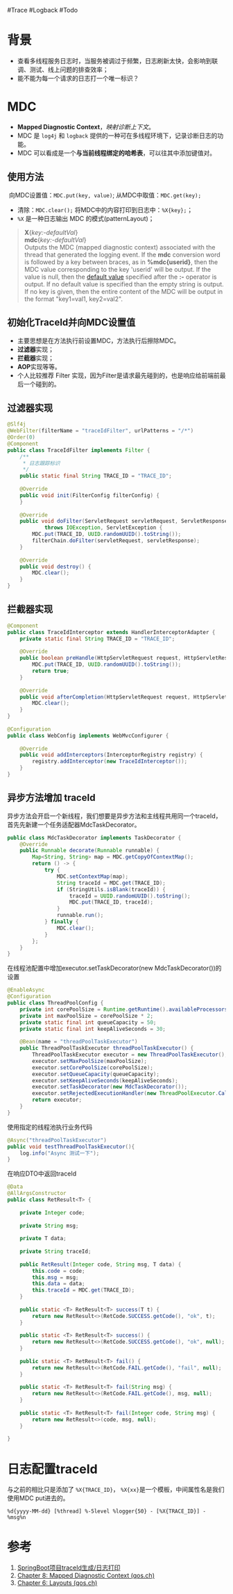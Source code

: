 #Trace #Logback #Todo 


# 背景
- 查看多线程服务日志时，当服务被调过于频繁，日志刷新太快，会影响到联调、测试、线上问题的排查效率；
- 能不能为每一个请求的日志打一个唯一标识？

# MDC
- **Mapped Diagnostic Context**，*映射诊断上下文*。
- MDC 是 `log4j` 和 `logback` 提供的一种可在多线程环境下，记录诊断日志的功能。
- MDC 可以看成是一个**与当前线程绑定的哈希表**，可以往其中添加键值对。

## 使用方法
​ 向MDC设置值：`MDC.put(key, value)`;
​ 从MDC中取值：`MDC.get(key);`
- 清除：`MDC.clear();`
​ 将MDC中的内容打印到日志中：`%X{key};`；
- `%X` 是一种日志输出 MDC 的模式(patternLayout)；

>**X**{_key:-defaultVal_}  
  **mdc**{_key:-defaultVal_}  
Outputs the MDC (mapped diagnostic context) associated with the thread that generated the logging event.
If the **mdc** conversion word is followed by a key between braces, as in **%mdc{userid}**, then the MDC value corresponding to the key 'userid' will be output. If the value is null, then the [default value](https://logback.qos.ch/manual/configuration.html#defaultValuesForVariables) specified after the **:-** operator is output. If no default value is specified than the empty string is output.
If no key is given, then the entire content of the MDC will be output in the format "key1=val1, key2=val2".


## 初始化TraceId并向MDC设置值
 
- 主要思想是在方法执行前设置MDC，方法执行后擦除MDC。
- **过滤器**实现；
- **拦截器**实现；
- **AOP**实现等等。
- 个人比较推荐 Filter 实现，因为Filter是请求最先碰到的，也是响应给前端前最后一个碰到的。


## 过滤器实现
```java
@Slf4j
@WebFilter(filterName = "traceIdFilter", urlPatterns = "/*")
@Order(0)
@Component
public class TraceIdFilter implements Filter {
    /**
     * 日志跟踪标识
     */
    public static final String TRACE_ID = "TRACE_ID";
 
    @Override
    public void init(FilterConfig filterConfig) {
    }
 
    @Override
    public void doFilter(ServletRequest servletRequest, ServletResponse servletResponse, FilterChain filterChain)
            throws IOException, ServletException {
        MDC.put(TRACE_ID, UUID.randomUUID().toString());
        filterChain.doFilter(servletRequest, servletResponse);
    }
 
    @Override
    public void destroy() {
        MDC.clear();
    }
}
```

## 拦截器实现
```java
@Component
public class TraceIdInterceptor extends HandlerInterceptorAdapter {
    private static final String TRACE_ID = "TRACE_ID";
 
    @Override
    public boolean preHandle(HttpServletRequest request, HttpServletResponse response, Object handler) {
        MDC.put(TRACE_ID, UUID.randomUUID().toString());
        return true;
    }
 
    @Override
    public void afterCompletion(HttpServletRequest request, HttpServletResponse response, Object handler, @Nullable Exception ex) {
        MDC.clear();
    }
}
 
@Configuration
public class WebConfig implements WebMvcConfigurer {
 
    @Override
    public void addInterceptors(InterceptorRegistry registry) {
        registry.addInterceptor(new TraceIdInterceptor());
    }
}
```

## 异步方法增加 traceId
异步方法会开启一个新线程，我们想要是异步方法和主线程共用同一个traceId，首先先新建一个任务适配器MdcTaskDecorator。

```java
public class MdcTaskDecorator implements TaskDecorator {
    @Override
    public Runnable decorate(Runnable runnable) {
        Map<String, String> map = MDC.getCopyOfContextMap();
        return () -> {
            try {
                MDC.setContextMap(map);
                String traceId = MDC.get(TRACE_ID);
                if (StringUtils.isBlank(traceId)) {
                    traceId = UUID.randomUUID().toString();
                    MDC.put(TRACE_ID, traceId);
                }
                runnable.run();
            } finally {
                MDC.clear();
            }
        };
    }
}
```

在线程池配置中增加executor.setTaskDecorator(new MdcTaskDecorator())的设置

```java
@EnableAsync
@Configuration
public class ThreadPoolConfig {
    private int corePoolSize = Runtime.getRuntime().availableProcessors() + 1;
    private int maxPoolSize = corePoolSize * 2;
    private static final int queueCapacity = 50;
    private static final int keepAliveSeconds = 30;
 
    @Bean(name = "threadPoolTaskExecutor")
    public ThreadPoolTaskExecutor threadPoolTaskExecutor() {
        ThreadPoolTaskExecutor executor = new ThreadPoolTaskExecutor();
        executor.setMaxPoolSize(maxPoolSize);
        executor.setCorePoolSize(corePoolSize);
        executor.setQueueCapacity(queueCapacity);
        executor.setKeepAliveSeconds(keepAliveSeconds);
        executor.setTaskDecorator(new MdcTaskDecorator());
        executor.setRejectedExecutionHandler(new ThreadPoolExecutor.CallerRunsPolicy());
        return executor;
    }
}
```
使用指定的线程池执行业务代码
```java
@Async("threadPoolTaskExecutor")
public void testThreadPoolTaskExecutor(){
    log.info("Async 测试一下");
}
```

在响应DTO中返回traceId
```java
@Data
@AllArgsConstructor
public class RetResult<T> {
 
    private Integer code;
 
    private String msg;
 
    private T data;
 
    private String traceId;
 
    public RetResult(Integer code, String msg, T data) {
        this.code = code;
        this.msg = msg;
        this.data = data;
        this.traceId = MDC.get(TRACE_ID);
    }
 
    public static <T> RetResult<T> success(T t) {
        return new RetResult<>(RetCode.SUCCESS.getCode(), "ok", t);
    }
 
    public static <T> RetResult<T> success() {
        return new RetResult<>(RetCode.SUCCESS.getCode(), "ok", null);
    }
 
    public static <T> RetResult<T> fail() {
        return new RetResult<>(RetCode.FAIL.getCode(), "fail", null);
    }
 
    public static <T> RetResult<T> fail(String msg) {
        return new RetResult<>(RetCode.FAIL.getCode(), msg, null);
    }
 
    public static <T> RetResult<T> fail(Integer code, String msg) {
        return new RetResult<>(code, msg, null);
    }
 
}
```

# 日志配置traceId
与之前的相比只是添加了 `%X{TRACE_ID}`， `%X{xx}`是一个模板，中间属性名是我们使用MDC put进去的。

`%d{yyyy-MM-dd} [%thread] %-5level %logger{50} - [%X{TRACE_ID}] - %msg%n`

# 参考
1. [SpringBoot项目traceId生成/日志打印](https://blog.csdn.net/psy1286479613/article/details/121368058)
2. [Chapter 8: Mapped Diagnostic Context (qos.ch)](https://logback.qos.ch/manual/mdc.html)
3. [Chapter 6: Layouts (qos.ch)](https://logback.qos.ch/manual/layouts.html)